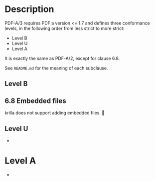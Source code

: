 # Description
PDF-A/3 requires PDF a version <= 1.7 and defines three conformance levels, 
in the following order from less strict to more strict:
- Level B
- Level U
- Level A

It is exactly the same as PDF-A/2, except for clause 6.8.

See `README.md` for the meaning of each subclause.

## Level B

## 6.8 Embedded files

krilla does not support adding embedded files. 🔵

## Level U

-

# Level A

-